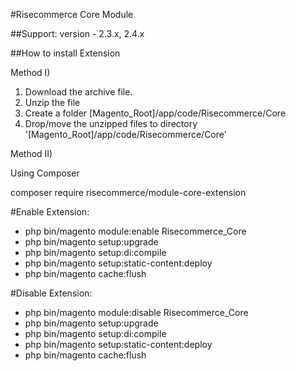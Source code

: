 #Risecommerce Core Module

##Support: 
version - 2.3.x, 2.4.x

##How to install Extension

Method I)

1. Download the archive file.
2. Unzip the file
3. Create a folder [Magento_Root]/app/code/Risecommerce/Core
4. Drop/move the unzipped files to directory '[Magento_Root]/app/code/Risecommerce/Core'

Method II)

Using Composer 

composer require risecommerce/module-core-extension

#Enable Extension:
- php bin/magento module:enable Risecommerce_Core
- php bin/magento setup:upgrade
- php bin/magento setup:di:compile
- php bin/magento setup:static-content:deploy
- php bin/magento cache:flush

#Disable Extension:
- php bin/magento module:disable Risecommerce_Core
- php bin/magento setup:upgrade
- php bin/magento setup:di:compile
- php bin/magento setup:static-content:deploy
- php bin/magento cache:flush
